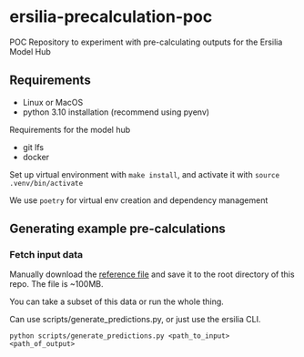 # ersilia-precalculation-poc
POC Repository to experiment with pre-calculating outputs for the Ersilia Model Hub

## Requirements
- Linux or MacOS
- python 3.10 installation (recommend using pyenv)

Requirements for the model hub
- git lfs
- docker

Set up virtual environment with `make install`, and activate it with `source .venv/bin/activate`

We use `poetry` for virtual env creation and dependency management

## Generating example pre-calculations

### Fetch input data
Manually download the [reference file](https://github.com/ersilia-os/groverfeat/raw/main/data/reference_library.csv) and save it to the root directory of this repo. The file is ~100MB.

You can take a subset of this data or run the whole thing.

Can use scripts/generate_predictions.py, or just use the ersilia CLI.

```
python scripts/generate_predictions.py <path_to_input> <path_of_output>
```
